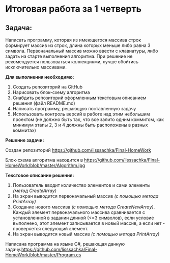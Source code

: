 # Итоговая работа за 1 четверть
## **Задача:**

Написать программу, которая из имеющегося массива строк формирует массив из строк, длина которых меньше либо равна 3 символа. Первоначальный массив можно ввести с клавиатуры, либо задать на старте выполнения алгоритма. При решение не рекомендуется пользоваться коллекциями, лучше обойтись исключительно массивами.

**Для выполнения необходимо:**

1. Создать репозиторий на GitHub
2. Нарисовать блок-схему алгоритма
3. Снабдить репозиторий оформленным текстовым описанием решения (файл README.md)
4. Написать программу, решающую поставленную задачу
5. Использовать контроль версий в работе над этим небольшим проектом (не должно быть так, что все залито одним коммитом, как минимум этапы 2, 3 и 4 должны быть расположены в разных коммитах)

**Решение задачи:**

Создан репозиторий https://github.com/lisssachka/Final-HomeWork

Блок-схема алгоритма находится в https://github.com/lisssachka/Final-HomeWork/blob/master/Algorithm.jpg

**Текстовое описание решения:**

1. Пользователь вводит количество элементов и сами элементы *(метод CreateArray)*
2. На экран выводится первоначальный массив *(с помощью метода PrintArray)*
3. Cоздание нового массива *(с помощью метода CreateNewArray)*. Каждый элемент первоначального массива сравнивается с установленной в задании длиной (<=3 символов), если условие выполнено, этот элемент записывается в новый массив, а если нет - проверяется следующий элемент. 
4. На экран выводится новый массив *(с помощью метода PrintArray)*

Написана программа на языке С#, решающая данную задачу.https://github.com/lisssachka/Final-HomeWork/blob/master/Program.cs
